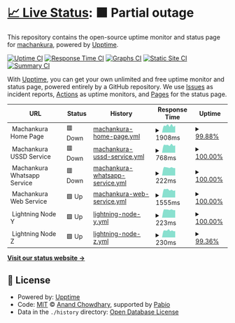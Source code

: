 # [📈 Live Status](https://machankura.github.io/machankura.status): <!--live status--> **🟧 Partial outage**

This repository contains the open-source uptime monitor and status page for [machankura](https://machankura.github.io/machankura.status), powered by [Upptime](https://github.com/upptime/upptime).

[![Uptime CI](https://github.com/machankura/machankura.status/workflows/Uptime%20CI/badge.svg)](https://github.com/machankura/machankura.status/actions?query=workflow%3A%22Uptime+CI%22)
[![Response Time CI](https://github.com/machankura/machankura.status/workflows/Response%20Time%20CI/badge.svg)](https://github.com/machankura/machankura.status/actions?query=workflow%3A%22Response+Time+CI%22)
[![Graphs CI](https://github.com/machankura/machankura.status/workflows/Graphs%20CI/badge.svg)](https://github.com/machankura/machankura.status/actions?query=workflow%3A%22Graphs+CI%22)
[![Static Site CI](https://github.com/machankura/machankura.status/workflows/Static%20Site%20CI/badge.svg)](https://github.com/machankura/machankura.status/actions?query=workflow%3A%22Static+Site+CI%22)
[![Summary CI](https://github.com/machankura/machankura.status/workflows/Summary%20CI/badge.svg)](https://github.com/machankura/machankura.status/actions?query=workflow%3A%22Summary+CI%22)

With [Upptime](https://upptime.js.org), you can get your own unlimited and free uptime monitor and status page, powered entirely by a GitHub repository. We use [Issues](https://github.com/machankura/machankura.status/issues) as incident reports, [Actions](https://github.com/machankura/machankura.status/actions) as uptime monitors, and [Pages](https://machankura.github.io/machankura.status) for the status page.

<!--start: status pages-->
<!-- This summary is generated by Upptime (https://github.com/upptime/upptime) -->
<!-- Do not edit this manually, your changes will be overwritten -->
<!-- prettier-ignore -->
| URL | Status | History | Response Time | Uptime |
| --- | ------ | ------- | ------------- | ------ |
| <img alt="" src="https://icons.duckduckgo.com/ip3/null.ico" height="13"> Machankura Home Page | 🟥 Down | [machankura-home-page.yml](https://github.com/machankura/machankura.status/commits/HEAD/history/machankura-home-page.yml) | <details><summary><img alt="Response time graph" src="./graphs/machankura-home-page/response-time-week.png" height="20"> 1908ms</summary><br><a href="https://machankura.github.io/machankura.status/history/machankura-home-page"><img alt="Response time 1939" src="https://img.shields.io/endpoint?url=https%3A%2F%2Fraw.githubusercontent.com%2Fmachankura%2Fmachankura.status%2FHEAD%2Fapi%2Fmachankura-home-page%2Fresponse-time.json"></a><br><a href="https://machankura.github.io/machankura.status/history/machankura-home-page"><img alt="24-hour response time 1772" src="https://img.shields.io/endpoint?url=https%3A%2F%2Fraw.githubusercontent.com%2Fmachankura%2Fmachankura.status%2FHEAD%2Fapi%2Fmachankura-home-page%2Fresponse-time-day.json"></a><br><a href="https://machankura.github.io/machankura.status/history/machankura-home-page"><img alt="7-day response time 1908" src="https://img.shields.io/endpoint?url=https%3A%2F%2Fraw.githubusercontent.com%2Fmachankura%2Fmachankura.status%2FHEAD%2Fapi%2Fmachankura-home-page%2Fresponse-time-week.json"></a><br><a href="https://machankura.github.io/machankura.status/history/machankura-home-page"><img alt="30-day response time 1902" src="https://img.shields.io/endpoint?url=https%3A%2F%2Fraw.githubusercontent.com%2Fmachankura%2Fmachankura.status%2FHEAD%2Fapi%2Fmachankura-home-page%2Fresponse-time-month.json"></a><br><a href="https://machankura.github.io/machankura.status/history/machankura-home-page"><img alt="1-year response time 1939" src="https://img.shields.io/endpoint?url=https%3A%2F%2Fraw.githubusercontent.com%2Fmachankura%2Fmachankura.status%2FHEAD%2Fapi%2Fmachankura-home-page%2Fresponse-time-year.json"></a></details> | <details><summary><a href="https://machankura.github.io/machankura.status/history/machankura-home-page">99.88%</a></summary><a href="https://machankura.github.io/machankura.status/history/machankura-home-page"><img alt="All-time uptime 99.99%" src="https://img.shields.io/endpoint?url=https%3A%2F%2Fraw.githubusercontent.com%2Fmachankura%2Fmachankura.status%2FHEAD%2Fapi%2Fmachankura-home-page%2Fuptime.json"></a><br><a href="https://machankura.github.io/machankura.status/history/machankura-home-page"><img alt="24-hour uptime 99.14%" src="https://img.shields.io/endpoint?url=https%3A%2F%2Fraw.githubusercontent.com%2Fmachankura%2Fmachankura.status%2FHEAD%2Fapi%2Fmachankura-home-page%2Fuptime-day.json"></a><br><a href="https://machankura.github.io/machankura.status/history/machankura-home-page"><img alt="7-day uptime 99.88%" src="https://img.shields.io/endpoint?url=https%3A%2F%2Fraw.githubusercontent.com%2Fmachankura%2Fmachankura.status%2FHEAD%2Fapi%2Fmachankura-home-page%2Fuptime-week.json"></a><br><a href="https://machankura.github.io/machankura.status/history/machankura-home-page"><img alt="30-day uptime 99.97%" src="https://img.shields.io/endpoint?url=https%3A%2F%2Fraw.githubusercontent.com%2Fmachankura%2Fmachankura.status%2FHEAD%2Fapi%2Fmachankura-home-page%2Fuptime-month.json"></a><br><a href="https://machankura.github.io/machankura.status/history/machankura-home-page"><img alt="1-year uptime 99.99%" src="https://img.shields.io/endpoint?url=https%3A%2F%2Fraw.githubusercontent.com%2Fmachankura%2Fmachankura.status%2FHEAD%2Fapi%2Fmachankura-home-page%2Fuptime-year.json"></a></details>
| <img alt="" src="https://icons.duckduckgo.com/ip3/null.ico" height="13"> Machankura USSD Service | 🟥 Down | [machankura-ussd-service.yml](https://github.com/machankura/machankura.status/commits/HEAD/history/machankura-ussd-service.yml) | <details><summary><img alt="Response time graph" src="./graphs/machankura-ussd-service/response-time-week.png" height="20"> 768ms</summary><br><a href="https://machankura.github.io/machankura.status/history/machankura-ussd-service"><img alt="Response time 803" src="https://img.shields.io/endpoint?url=https%3A%2F%2Fraw.githubusercontent.com%2Fmachankura%2Fmachankura.status%2FHEAD%2Fapi%2Fmachankura-ussd-service%2Fresponse-time.json"></a><br><a href="https://machankura.github.io/machankura.status/history/machankura-ussd-service"><img alt="24-hour response time 743" src="https://img.shields.io/endpoint?url=https%3A%2F%2Fraw.githubusercontent.com%2Fmachankura%2Fmachankura.status%2FHEAD%2Fapi%2Fmachankura-ussd-service%2Fresponse-time-day.json"></a><br><a href="https://machankura.github.io/machankura.status/history/machankura-ussd-service"><img alt="7-day response time 768" src="https://img.shields.io/endpoint?url=https%3A%2F%2Fraw.githubusercontent.com%2Fmachankura%2Fmachankura.status%2FHEAD%2Fapi%2Fmachankura-ussd-service%2Fresponse-time-week.json"></a><br><a href="https://machankura.github.io/machankura.status/history/machankura-ussd-service"><img alt="30-day response time 798" src="https://img.shields.io/endpoint?url=https%3A%2F%2Fraw.githubusercontent.com%2Fmachankura%2Fmachankura.status%2FHEAD%2Fapi%2Fmachankura-ussd-service%2Fresponse-time-month.json"></a><br><a href="https://machankura.github.io/machankura.status/history/machankura-ussd-service"><img alt="1-year response time 803" src="https://img.shields.io/endpoint?url=https%3A%2F%2Fraw.githubusercontent.com%2Fmachankura%2Fmachankura.status%2FHEAD%2Fapi%2Fmachankura-ussd-service%2Fresponse-time-year.json"></a></details> | <details><summary><a href="https://machankura.github.io/machankura.status/history/machankura-ussd-service">100.00%</a></summary><a href="https://machankura.github.io/machankura.status/history/machankura-ussd-service"><img alt="All-time uptime 99.96%" src="https://img.shields.io/endpoint?url=https%3A%2F%2Fraw.githubusercontent.com%2Fmachankura%2Fmachankura.status%2FHEAD%2Fapi%2Fmachankura-ussd-service%2Fuptime.json"></a><br><a href="https://machankura.github.io/machankura.status/history/machankura-ussd-service"><img alt="24-hour uptime 99.99%" src="https://img.shields.io/endpoint?url=https%3A%2F%2Fraw.githubusercontent.com%2Fmachankura%2Fmachankura.status%2FHEAD%2Fapi%2Fmachankura-ussd-service%2Fuptime-day.json"></a><br><a href="https://machankura.github.io/machankura.status/history/machankura-ussd-service"><img alt="7-day uptime 100.00%" src="https://img.shields.io/endpoint?url=https%3A%2F%2Fraw.githubusercontent.com%2Fmachankura%2Fmachankura.status%2FHEAD%2Fapi%2Fmachankura-ussd-service%2Fuptime-week.json"></a><br><a href="https://machankura.github.io/machankura.status/history/machankura-ussd-service"><img alt="30-day uptime 100.00%" src="https://img.shields.io/endpoint?url=https%3A%2F%2Fraw.githubusercontent.com%2Fmachankura%2Fmachankura.status%2FHEAD%2Fapi%2Fmachankura-ussd-service%2Fuptime-month.json"></a><br><a href="https://machankura.github.io/machankura.status/history/machankura-ussd-service"><img alt="1-year uptime 99.96%" src="https://img.shields.io/endpoint?url=https%3A%2F%2Fraw.githubusercontent.com%2Fmachankura%2Fmachankura.status%2FHEAD%2Fapi%2Fmachankura-ussd-service%2Fuptime-year.json"></a></details>
| <img alt="" src="https://icons.duckduckgo.com/ip3/null.ico" height="13"> Machankura Whatsapp Service | 🟥 Down | [machankura-whatsapp-service.yml](https://github.com/machankura/machankura.status/commits/HEAD/history/machankura-whatsapp-service.yml) | <details><summary><img alt="Response time graph" src="./graphs/machankura-whatsapp-service/response-time-week.png" height="20"> 222ms</summary><br><a href="https://machankura.github.io/machankura.status/history/machankura-whatsapp-service"><img alt="Response time 237" src="https://img.shields.io/endpoint?url=https%3A%2F%2Fraw.githubusercontent.com%2Fmachankura%2Fmachankura.status%2FHEAD%2Fapi%2Fmachankura-whatsapp-service%2Fresponse-time.json"></a><br><a href="https://machankura.github.io/machankura.status/history/machankura-whatsapp-service"><img alt="24-hour response time 208" src="https://img.shields.io/endpoint?url=https%3A%2F%2Fraw.githubusercontent.com%2Fmachankura%2Fmachankura.status%2FHEAD%2Fapi%2Fmachankura-whatsapp-service%2Fresponse-time-day.json"></a><br><a href="https://machankura.github.io/machankura.status/history/machankura-whatsapp-service"><img alt="7-day response time 222" src="https://img.shields.io/endpoint?url=https%3A%2F%2Fraw.githubusercontent.com%2Fmachankura%2Fmachankura.status%2FHEAD%2Fapi%2Fmachankura-whatsapp-service%2Fresponse-time-week.json"></a><br><a href="https://machankura.github.io/machankura.status/history/machankura-whatsapp-service"><img alt="30-day response time 233" src="https://img.shields.io/endpoint?url=https%3A%2F%2Fraw.githubusercontent.com%2Fmachankura%2Fmachankura.status%2FHEAD%2Fapi%2Fmachankura-whatsapp-service%2Fresponse-time-month.json"></a><br><a href="https://machankura.github.io/machankura.status/history/machankura-whatsapp-service"><img alt="1-year response time 237" src="https://img.shields.io/endpoint?url=https%3A%2F%2Fraw.githubusercontent.com%2Fmachankura%2Fmachankura.status%2FHEAD%2Fapi%2Fmachankura-whatsapp-service%2Fresponse-time-year.json"></a></details> | <details><summary><a href="https://machankura.github.io/machankura.status/history/machankura-whatsapp-service">100.00%</a></summary><a href="https://machankura.github.io/machankura.status/history/machankura-whatsapp-service"><img alt="All-time uptime 99.46%" src="https://img.shields.io/endpoint?url=https%3A%2F%2Fraw.githubusercontent.com%2Fmachankura%2Fmachankura.status%2FHEAD%2Fapi%2Fmachankura-whatsapp-service%2Fuptime.json"></a><br><a href="https://machankura.github.io/machankura.status/history/machankura-whatsapp-service"><img alt="24-hour uptime 99.99%" src="https://img.shields.io/endpoint?url=https%3A%2F%2Fraw.githubusercontent.com%2Fmachankura%2Fmachankura.status%2FHEAD%2Fapi%2Fmachankura-whatsapp-service%2Fuptime-day.json"></a><br><a href="https://machankura.github.io/machankura.status/history/machankura-whatsapp-service"><img alt="7-day uptime 100.00%" src="https://img.shields.io/endpoint?url=https%3A%2F%2Fraw.githubusercontent.com%2Fmachankura%2Fmachankura.status%2FHEAD%2Fapi%2Fmachankura-whatsapp-service%2Fuptime-week.json"></a><br><a href="https://machankura.github.io/machankura.status/history/machankura-whatsapp-service"><img alt="30-day uptime 100.00%" src="https://img.shields.io/endpoint?url=https%3A%2F%2Fraw.githubusercontent.com%2Fmachankura%2Fmachankura.status%2FHEAD%2Fapi%2Fmachankura-whatsapp-service%2Fuptime-month.json"></a><br><a href="https://machankura.github.io/machankura.status/history/machankura-whatsapp-service"><img alt="1-year uptime 99.46%" src="https://img.shields.io/endpoint?url=https%3A%2F%2Fraw.githubusercontent.com%2Fmachankura%2Fmachankura.status%2FHEAD%2Fapi%2Fmachankura-whatsapp-service%2Fuptime-year.json"></a></details>
| <img alt="" src="https://icons.duckduckgo.com/ip3/null.ico" height="13"> Machankura Web Service | 🟩 Up | [machankura-web-service.yml](https://github.com/machankura/machankura.status/commits/HEAD/history/machankura-web-service.yml) | <details><summary><img alt="Response time graph" src="./graphs/machankura-web-service/response-time-week.png" height="20"> 1555ms</summary><br><a href="https://machankura.github.io/machankura.status/history/machankura-web-service"><img alt="Response time 1640" src="https://img.shields.io/endpoint?url=https%3A%2F%2Fraw.githubusercontent.com%2Fmachankura%2Fmachankura.status%2FHEAD%2Fapi%2Fmachankura-web-service%2Fresponse-time.json"></a><br><a href="https://machankura.github.io/machankura.status/history/machankura-web-service"><img alt="24-hour response time 1440" src="https://img.shields.io/endpoint?url=https%3A%2F%2Fraw.githubusercontent.com%2Fmachankura%2Fmachankura.status%2FHEAD%2Fapi%2Fmachankura-web-service%2Fresponse-time-day.json"></a><br><a href="https://machankura.github.io/machankura.status/history/machankura-web-service"><img alt="7-day response time 1555" src="https://img.shields.io/endpoint?url=https%3A%2F%2Fraw.githubusercontent.com%2Fmachankura%2Fmachankura.status%2FHEAD%2Fapi%2Fmachankura-web-service%2Fresponse-time-week.json"></a><br><a href="https://machankura.github.io/machankura.status/history/machankura-web-service"><img alt="30-day response time 1608" src="https://img.shields.io/endpoint?url=https%3A%2F%2Fraw.githubusercontent.com%2Fmachankura%2Fmachankura.status%2FHEAD%2Fapi%2Fmachankura-web-service%2Fresponse-time-month.json"></a><br><a href="https://machankura.github.io/machankura.status/history/machankura-web-service"><img alt="1-year response time 1640" src="https://img.shields.io/endpoint?url=https%3A%2F%2Fraw.githubusercontent.com%2Fmachankura%2Fmachankura.status%2FHEAD%2Fapi%2Fmachankura-web-service%2Fresponse-time-year.json"></a></details> | <details><summary><a href="https://machankura.github.io/machankura.status/history/machankura-web-service">100.00%</a></summary><a href="https://machankura.github.io/machankura.status/history/machankura-web-service"><img alt="All-time uptime 100.00%" src="https://img.shields.io/endpoint?url=https%3A%2F%2Fraw.githubusercontent.com%2Fmachankura%2Fmachankura.status%2FHEAD%2Fapi%2Fmachankura-web-service%2Fuptime.json"></a><br><a href="https://machankura.github.io/machankura.status/history/machankura-web-service"><img alt="24-hour uptime 100.00%" src="https://img.shields.io/endpoint?url=https%3A%2F%2Fraw.githubusercontent.com%2Fmachankura%2Fmachankura.status%2FHEAD%2Fapi%2Fmachankura-web-service%2Fuptime-day.json"></a><br><a href="https://machankura.github.io/machankura.status/history/machankura-web-service"><img alt="7-day uptime 100.00%" src="https://img.shields.io/endpoint?url=https%3A%2F%2Fraw.githubusercontent.com%2Fmachankura%2Fmachankura.status%2FHEAD%2Fapi%2Fmachankura-web-service%2Fuptime-week.json"></a><br><a href="https://machankura.github.io/machankura.status/history/machankura-web-service"><img alt="30-day uptime 100.00%" src="https://img.shields.io/endpoint?url=https%3A%2F%2Fraw.githubusercontent.com%2Fmachankura%2Fmachankura.status%2FHEAD%2Fapi%2Fmachankura-web-service%2Fuptime-month.json"></a><br><a href="https://machankura.github.io/machankura.status/history/machankura-web-service"><img alt="1-year uptime 100.00%" src="https://img.shields.io/endpoint?url=https%3A%2F%2Fraw.githubusercontent.com%2Fmachankura%2Fmachankura.status%2FHEAD%2Fapi%2Fmachankura-web-service%2Fuptime-year.json"></a></details>
| <img alt="" src="https://icons.duckduckgo.com/ip3/null.ico" height="13"> Lightning Node Y | 🟩 Up | [lightning-node-y.yml](https://github.com/machankura/machankura.status/commits/HEAD/history/lightning-node-y.yml) | <details><summary><img alt="Response time graph" src="./graphs/lightning-node-y/response-time-week.png" height="20"> 223ms</summary><br><a href="https://machankura.github.io/machankura.status/history/lightning-node-y"><img alt="Response time 234" src="https://img.shields.io/endpoint?url=https%3A%2F%2Fraw.githubusercontent.com%2Fmachankura%2Fmachankura.status%2FHEAD%2Fapi%2Flightning-node-y%2Fresponse-time.json"></a><br><a href="https://machankura.github.io/machankura.status/history/lightning-node-y"><img alt="24-hour response time 210" src="https://img.shields.io/endpoint?url=https%3A%2F%2Fraw.githubusercontent.com%2Fmachankura%2Fmachankura.status%2FHEAD%2Fapi%2Flightning-node-y%2Fresponse-time-day.json"></a><br><a href="https://machankura.github.io/machankura.status/history/lightning-node-y"><img alt="7-day response time 223" src="https://img.shields.io/endpoint?url=https%3A%2F%2Fraw.githubusercontent.com%2Fmachankura%2Fmachankura.status%2FHEAD%2Fapi%2Flightning-node-y%2Fresponse-time-week.json"></a><br><a href="https://machankura.github.io/machankura.status/history/lightning-node-y"><img alt="30-day response time 233" src="https://img.shields.io/endpoint?url=https%3A%2F%2Fraw.githubusercontent.com%2Fmachankura%2Fmachankura.status%2FHEAD%2Fapi%2Flightning-node-y%2Fresponse-time-month.json"></a><br><a href="https://machankura.github.io/machankura.status/history/lightning-node-y"><img alt="1-year response time 234" src="https://img.shields.io/endpoint?url=https%3A%2F%2Fraw.githubusercontent.com%2Fmachankura%2Fmachankura.status%2FHEAD%2Fapi%2Flightning-node-y%2Fresponse-time-year.json"></a></details> | <details><summary><a href="https://machankura.github.io/machankura.status/history/lightning-node-y">100.00%</a></summary><a href="https://machankura.github.io/machankura.status/history/lightning-node-y"><img alt="All-time uptime 99.44%" src="https://img.shields.io/endpoint?url=https%3A%2F%2Fraw.githubusercontent.com%2Fmachankura%2Fmachankura.status%2FHEAD%2Fapi%2Flightning-node-y%2Fuptime.json"></a><br><a href="https://machankura.github.io/machankura.status/history/lightning-node-y"><img alt="24-hour uptime 100.00%" src="https://img.shields.io/endpoint?url=https%3A%2F%2Fraw.githubusercontent.com%2Fmachankura%2Fmachankura.status%2FHEAD%2Fapi%2Flightning-node-y%2Fuptime-day.json"></a><br><a href="https://machankura.github.io/machankura.status/history/lightning-node-y"><img alt="7-day uptime 100.00%" src="https://img.shields.io/endpoint?url=https%3A%2F%2Fraw.githubusercontent.com%2Fmachankura%2Fmachankura.status%2FHEAD%2Fapi%2Flightning-node-y%2Fuptime-week.json"></a><br><a href="https://machankura.github.io/machankura.status/history/lightning-node-y"><img alt="30-day uptime 96.62%" src="https://img.shields.io/endpoint?url=https%3A%2F%2Fraw.githubusercontent.com%2Fmachankura%2Fmachankura.status%2FHEAD%2Fapi%2Flightning-node-y%2Fuptime-month.json"></a><br><a href="https://machankura.github.io/machankura.status/history/lightning-node-y"><img alt="1-year uptime 99.44%" src="https://img.shields.io/endpoint?url=https%3A%2F%2Fraw.githubusercontent.com%2Fmachankura%2Fmachankura.status%2FHEAD%2Fapi%2Flightning-node-y%2Fuptime-year.json"></a></details>
| <img alt="" src="https://icons.duckduckgo.com/ip3/null.ico" height="13"> Lightning Node Z | 🟩 Up | [lightning-node-z.yml](https://github.com/machankura/machankura.status/commits/HEAD/history/lightning-node-z.yml) | <details><summary><img alt="Response time graph" src="./graphs/lightning-node-z/response-time-week.png" height="20"> 230ms</summary><br><a href="https://machankura.github.io/machankura.status/history/lightning-node-z"><img alt="Response time 234" src="https://img.shields.io/endpoint?url=https%3A%2F%2Fraw.githubusercontent.com%2Fmachankura%2Fmachankura.status%2FHEAD%2Fapi%2Flightning-node-z%2Fresponse-time.json"></a><br><a href="https://machankura.github.io/machankura.status/history/lightning-node-z"><img alt="24-hour response time 210" src="https://img.shields.io/endpoint?url=https%3A%2F%2Fraw.githubusercontent.com%2Fmachankura%2Fmachankura.status%2FHEAD%2Fapi%2Flightning-node-z%2Fresponse-time-day.json"></a><br><a href="https://machankura.github.io/machankura.status/history/lightning-node-z"><img alt="7-day response time 230" src="https://img.shields.io/endpoint?url=https%3A%2F%2Fraw.githubusercontent.com%2Fmachankura%2Fmachankura.status%2FHEAD%2Fapi%2Flightning-node-z%2Fresponse-time-week.json"></a><br><a href="https://machankura.github.io/machankura.status/history/lightning-node-z"><img alt="30-day response time 234" src="https://img.shields.io/endpoint?url=https%3A%2F%2Fraw.githubusercontent.com%2Fmachankura%2Fmachankura.status%2FHEAD%2Fapi%2Flightning-node-z%2Fresponse-time-month.json"></a><br><a href="https://machankura.github.io/machankura.status/history/lightning-node-z"><img alt="1-year response time 234" src="https://img.shields.io/endpoint?url=https%3A%2F%2Fraw.githubusercontent.com%2Fmachankura%2Fmachankura.status%2FHEAD%2Fapi%2Flightning-node-z%2Fresponse-time-year.json"></a></details> | <details><summary><a href="https://machankura.github.io/machankura.status/history/lightning-node-z">99.36%</a></summary><a href="https://machankura.github.io/machankura.status/history/lightning-node-z"><img alt="All-time uptime 99.81%" src="https://img.shields.io/endpoint?url=https%3A%2F%2Fraw.githubusercontent.com%2Fmachankura%2Fmachankura.status%2FHEAD%2Fapi%2Flightning-node-z%2Fuptime.json"></a><br><a href="https://machankura.github.io/machankura.status/history/lightning-node-z"><img alt="24-hour uptime 100.00%" src="https://img.shields.io/endpoint?url=https%3A%2F%2Fraw.githubusercontent.com%2Fmachankura%2Fmachankura.status%2FHEAD%2Fapi%2Flightning-node-z%2Fuptime-day.json"></a><br><a href="https://machankura.github.io/machankura.status/history/lightning-node-z"><img alt="7-day uptime 99.36%" src="https://img.shields.io/endpoint?url=https%3A%2F%2Fraw.githubusercontent.com%2Fmachankura%2Fmachankura.status%2FHEAD%2Fapi%2Flightning-node-z%2Fuptime-week.json"></a><br><a href="https://machankura.github.io/machankura.status/history/lightning-node-z"><img alt="30-day uptime 99.81%" src="https://img.shields.io/endpoint?url=https%3A%2F%2Fraw.githubusercontent.com%2Fmachankura%2Fmachankura.status%2FHEAD%2Fapi%2Flightning-node-z%2Fuptime-month.json"></a><br><a href="https://machankura.github.io/machankura.status/history/lightning-node-z"><img alt="1-year uptime 99.81%" src="https://img.shields.io/endpoint?url=https%3A%2F%2Fraw.githubusercontent.com%2Fmachankura%2Fmachankura.status%2FHEAD%2Fapi%2Flightning-node-z%2Fuptime-year.json"></a></details>

<!--end: status pages-->

[**Visit our status website →**](https://machankura.github.io/machankura.status)

## 📄 License

- Powered by: [Upptime](https://github.com/upptime/upptime)
- Code: [MIT](./LICENSE) © [Anand Chowdhary](https://anandchowdhary.com), supported by [Pabio](https://pabio.com)
- Data in the `./history` directory: [Open Database License](https://opendatacommons.org/licenses/odbl/1-0/)
